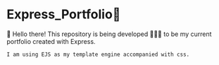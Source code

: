 # Express_Portfolio🧐
👋 Hello there!
    This repository is being developed 👨🏿‍💻 to be my current portfolio created with Express.
    
    I am using EJS as my template engine accompanied with css.
    
